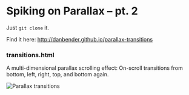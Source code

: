 Spiking on Parallax – pt. 2
===========================

Just `git clone` it.

Find it here: http://danbender.github.io/parallax-transitions


### transitions.html

A multi-dimensional parallax scrolling effect: On-scroll transitions from bottom, left, right, top, and bottom again.


![Parallax transitions](http://i2.minus.com/jdLGegWbzlktC.png)